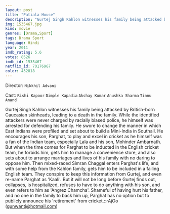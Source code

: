 ```yaml
---
layout: post
title: "Patiala House"
description: "Gurtej Singh Kahlon witnesses his family being attacked by British-born Caucasian skinheads, leading to a death in the family. While the identified attackers were never charged by racially biased police, he himself was arrested for defending his family. He swore to change the manner in which East Indians were profiled and set about to build a Mini-India in Southall. He encourages his son, Parghat, to play and excel in cricket as he himself was a fan of the Indian team, especially Lala and his son, Mohinder Ambarnath. But when the time comes for Pa.."
img: 1535467.jpg
kind: movie
genres: [Drama,Sport]
tags: Drama Sport 
language: Hindi
year: 2011
imdb_rating: 5.6
votes: 8526
imdb_id: 1535467
netflix_id: 70176967
color: 432818
---
```

Director: `Nikkhil Advani`  

Cast: `Rishi Kapoor` `Dimple Kapadia` `Akshay Kumar` `Anushka Sharma` `Tinnu Anand` 

Gurtej Singh Kahlon witnesses his family being attacked by British-born Caucasian skinheads, leading to a death in the family. While the identified attackers were never charged by racially biased police, he himself was arrested for defending his family. He swore to change the manner in which East Indians were profiled and set about to build a Mini-India in Southall. He encourages his son, Parghat, to play and excel in cricket as he himself was a fan of the Indian team, especially Lala and his son, Mohinder Ambarnath. But when the time comes for Parghat to be inducted in the English cricket team, he forbids him, gets him to manage a convenience store, and also sets about to arrange marriages and lives of his family with no daring to oppose him. Then mixed-raced Simran Chaggal enters Parghat's life, and with some help from the Kahlon family, gets him to be included in a failing English team. They conspire to keep this information from Gurtej, and even re-name Parghat as 'Kaali'. But it will not be long before Gurtej finds out, collapses, is hospitalized, refuses to have to do anything with his son, and even refers to him as 'Angrez Chamcha'. Shameful of having hurt his father, and no one in the family to back him up, Parghat has no option but to publicly announce his 'retirement' from cricket.::rAjOo (gunwanti@hotmail.com)